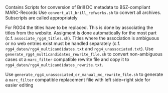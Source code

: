 Contains Scripts for conversion of Brill DC metadata to BSZ-compliant MARC-Records
Use `convert_all_brill_refworks.sh` to convert all archives. Subscripts are called appropriately

For RGG4 the titles have to be replaced.
This is done by associating the titles from the website. Assigment is done automatically for the most part (c.f. `associate_rgg4_titles.sh`). Titles where the association is ambiguous or no web entries exist must be handled separately (c.f. `rgg4_daten/rgg4_multicandidates.txt` and `rgg4_unassociated.txt`). Use `generate_rgg4_multicandidates_rewrite_file.sh` to convert non-ambiguous cases ot a `marc_filter` compatible rewrite file and copy it to `rgg4_daten/rgg4_multicandidates_rewrite.txt`.

Use `generate_rgg4_unassociated_or_manual_mc_rewrite_file.sh` to generate a `marc_filter` compatible replacement filie with left side=right side for easier editing
